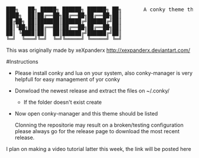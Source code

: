 <pre>
███╗   ██╗ █████╗ ██████╗ ██████╗ ██╗       A conky theme that uses Lua language
████╗  ██║██╔══██╗██╔══██╗██╔══██╗██║
██╔██╗ ██║███████║██████╔╝██████╔╝██║
██║╚██╗██║██╔══██║██╔══██╗██╔══██╗██║
██║ ╚████║██║  ██║██████╔╝██████╔╝██║
╚═╝  ╚═══╝╚═╝  ╚═╝╚═════╝ ╚═════╝ ╚═╝
</pre>

This was originally made by xeXpanderx http://xexpanderx.deviantart.com/

#Instructions
- Please install conky and lua on your system, also conky-manager is very helpfull for easy management of yor conky
- Donwload the newest release and extract the files on ~/.conky/
  - If the folder doesn't exist create
- Now open conky-manager and this theme should be listed

  Clonning the repositorie may result on a broken/testing configuration please always go for the release page to download the most recent release.

I plan on making a video tutorial latter this week, the link will be posted here
